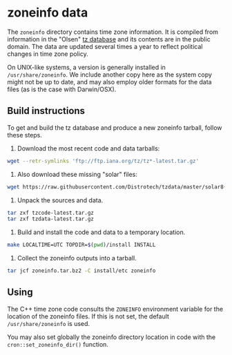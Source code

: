 # zoneinfo data

The `zoneinfo` directory contains time zone information.  It is compiled from
information in the "Olsen"
[tz database](http://web.cs.ucla.edu/~eggert/tz/tz-link.htm) and its contents 
are in the public domain.  The data are updated several times a year to reflect 
political changes in time zone policy.

On UNIX-like systems, a version is generally installed in
`/usr/share/zoneinfo`.  We include another copy here as the system copy might
not be up to date, and may also employ older formats for the data files (as is
the case with Darwin/OSX).


## Build instructions

To get and build the tz database and produce a new zoneinfo tarball, follow
these steps.

1. Download the most recent code and data tarballs:

  ```sh
wget --retr-symlinks 'ftp://ftp.iana.org/tz/tz*-latest.tar.gz'
```

1. Also download these missing "solar" files:

  ```sh
wget https://raw.githubusercontent.com/Distrotech/tzdata/master/solar8{7,8,9}
```

1. Unpack the sources and data.

  ```sh
tar zxf tzcode-latest.tar.gz
tar zxf tzdata-latest.tar.gz
```

1. Build and install the code and data to a temporary location.

  ```sh
make LOCALTIME=UTC TOPDIR=$(pwd)/install INSTALL
```

1. Collect the zoneinfo outputs into a tarball.

  ```sh
tar jcf zoneinfo.tar.bz2 -C install/etc zoneinfo
```


## Using

The C++ time zone code consults the `ZONEINFO` environment variable for the
location of the zoneinfo files.  If this is not set, the default
`/usr/share/zoneinfo` is used.

You may also set globally the zoneinfo directory location in code with the
`cron::set_zoneinfo_dir()` function.


